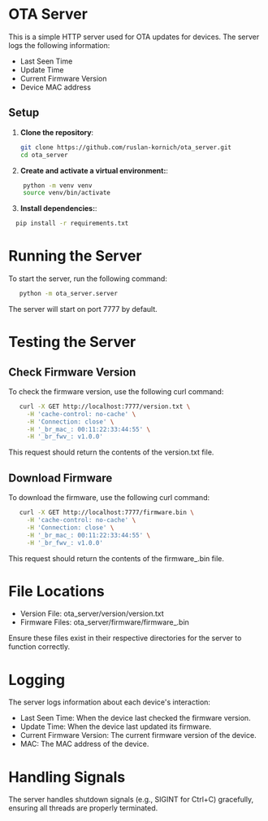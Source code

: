 # OTA Server

This is a simple HTTP server used for OTA updates for devices. The server logs the following information:
- Last Seen Time
- Update Time
- Current Firmware Version
- Device MAC address

## Setup

1. **Clone the repository**:
   ```bash
   git clone https://github.com/ruslan-kornich/ota_server.git
   cd ota_server
   ```
   
2. **Create and activate a virtual environment:**:
```bash
    python -m venv venv
    source venv/bin/activate  

   ```



3. **Install dependencies:**:

 ```bash
   pip install -r requirements.txt 

   ```
# Running the Server

To start the server, run the following command:
```bash
   python -m ota_server.server

   ```
The server will start on port 7777 by default.
# Testing the Server

## Check Firmware Version

To check the firmware version, use the following curl command:

```bash
   curl -X GET http://localhost:7777/version.txt \
     -H 'cache-control: no-cache' \
     -H 'Connection: close' \
     -H '_br_mac_: 00:11:22:33:44:55' \
     -H '_br_fwv_: v1.0.0'


   ```
This request should return the contents of the version.txt file.

## Download Firmware

To download the firmware, use the following curl command:
```bash
   curl -X GET http://localhost:7777/firmware.bin \
     -H 'cache-control: no-cache' \
     -H 'Connection: close' \
     -H '_br_mac_: 00:11:22:33:44:55' \
     -H '_br_fwv_: v1.0.0'
   ```
This request should return the contents of the firmware_<version>.bin file.

# File Locations

- Version File: ota_server/version/version.txt
- Firmware Files: ota_server/firmware/firmware_<version>.bin

Ensure these files exist in their respective directories for the server to function correctly.

# Logging
The server logs information about each device's interaction:

- Last Seen Time: When the device last checked the firmware version.
- Update Time: When the device last updated its firmware.
- Current Firmware Version: The current firmware version of the device.
- MAC: The MAC address of the device.

# Handling Signals
The server handles shutdown signals (e.g., SIGINT for Ctrl+C) gracefully, ensuring all threads are properly terminated.

